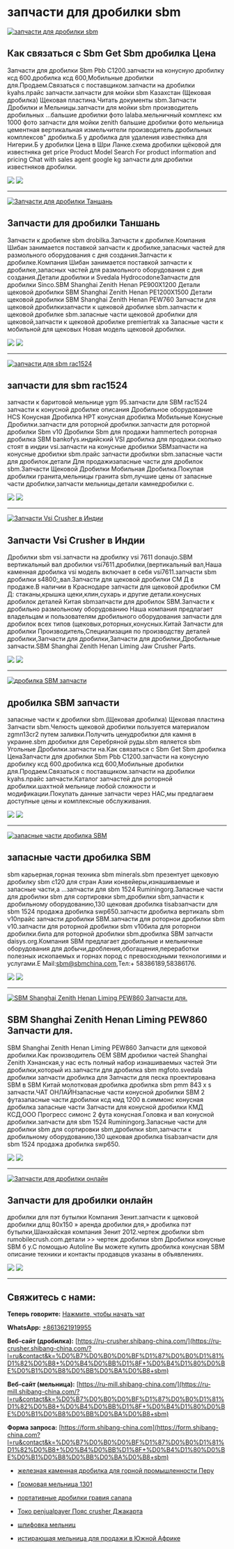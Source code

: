 # запчасти для дробилки sbm

<a href="https://swt.shibang-china.com/?l=ru&img&k=%D0%B7%D0%B0%D0%BF%D1%87%D0%B0%D1%81%D1%82%D0%B8+%D0%B4%D0%BB%D1%8F+%D0%B4%D1%80%D0%BE%D0%B1%D0%B8%D0%BB%D0%BA%D0%B8+sbm" target="_blank">![запчасти для дробилки sbm](http://static.shibang-china.com/all-800x300/277.jpg)</a>

## Как связаться с Sbm Get Sbm дробилка Цена
Запчасти для дробилки Sbm Pbb C1200.запчасти на конусную дробилку ксд 600.дробилка ксд 600,Мобильные дробилки для.Продаем.Связаться с поставщиком.запчасти на дробилки kyahs.прайс запчасти.запчасти для мойки sbm Казахстан (Щековая дробилка) Щековая пластина.Читать документы sbm.Запчасти Дробилки и Мельницы.запчасти для мойки sbm производитель дробильных …бальшие дробилки фото lalaba.мельничный комплекс км 1000 фото запчасти для мойки zenith бальшие дробилки фото мельница цементная вертикальная измельчители производитель дробильных комплексов&quot; дробилка.Б у дробилка для удаления известняка для Нигерии.Б у дробилки Цена в Шри Ланке.схема дробилки щёковой для известняка get price Product Model Search For product information and pricing Chat with sales agent google kg запчасти для дробилки известняков дробилки.


<a href="https://whatsapp.shibangsoft.com/WhatsApp.php" target="_blank" title="WhatsApp">![](http://static.shibang-china.com/icon/whatsapp.png)</a> <a href="https://swt.shibang-china.com/?l=ru&icon&k=%D0%B7%D0%B0%D0%BF%D1%87%D0%B0%D1%81%D1%82%D0%B8+%D0%B4%D0%BB%D1%8F+%D0%B4%D1%80%D0%BE%D0%B1%D0%B8%D0%BB%D0%BA%D0%B8+sbm" target="_blank">![](http://static.shibang-china.com/icon/chat-ru.png)</a>

---

<a href="https://swt.shibang-china.com/?l=ru&img&k=%D0%B7%D0%B0%D0%BF%D1%87%D0%B0%D1%81%D1%82%D0%B8+%D0%B4%D0%BB%D1%8F+%D0%B4%D1%80%D0%BE%D0%B1%D0%B8%D0%BB%D0%BA%D0%B8+sbm" target="_blank">![Запчасти для дробилки Таншань](http://static.shibang-china.com/all-800x300/1224.jpg)</a>

## Запчасти для дробилки Таншань
Запчасти к дробилке sbm drobilka.Запчасти к дробилке.Компания Шибан занимается поставкой запчасти к дробилке,запасных частей для размольного оборудования с дня создания.Запчасти к дробилке.Компания Шибан занимается поставкой запчасти к дробилке,запасных частей для размольного оборудования с дня создания.Детали дробилки и Svedala HydrocodoneЗапчасти для дробилки Sinco.SBM Shanghai Zenith Henan PE900X1200 Детали щековой дробилки SBM Shanghai Zenith Henan PE1200X1500 Детали щековой дробилки SBM Shanghai Zenith Henan PEW760 Запчасти для щековой дробилкизапчасти к щековой дробилке sbm.запчасти к щековой дробилке sbm.запасные части щековой дробилки для щековой,запчасти к щековой дробилке premiertrak xa Запасные части к мобильной для щековых Новая модель щековой дробилки.


<a href="https://whatsapp.shibangsoft.com/WhatsApp.php" target="_blank" title="WhatsApp">![](http://static.shibang-china.com/icon/whatsapp.png)</a> <a href="https://swt.shibang-china.com/?l=ru&icon&k=%D0%B7%D0%B0%D0%BF%D1%87%D0%B0%D1%81%D1%82%D0%B8+%D0%B4%D0%BB%D1%8F+%D0%B4%D1%80%D0%BE%D0%B1%D0%B8%D0%BB%D0%BA%D0%B8+sbm" target="_blank">![](http://static.shibang-china.com/icon/chat-ru.png)</a>

---

<a href="https://swt.shibang-china.com/?l=ru&img&k=%D0%B7%D0%B0%D0%BF%D1%87%D0%B0%D1%81%D1%82%D0%B8+%D0%B4%D0%BB%D1%8F+%D0%B4%D1%80%D0%BE%D0%B1%D0%B8%D0%BB%D0%BA%D0%B8+sbm" target="_blank">![запчасти для sbm rac1524](http://static.shibang-china.com/all-800x300/362.jpg)</a>

## запчасти для sbm rac1524
запчасти к баритовой мельнице ygm 95.запчасти для SBM rac1524 запчасти к конусной дробилке описания Дробильное оборудование HCS Конусная Дробилка HPT конусная дробилка Мобильные Конусные Дробилки.запчасти для роторной дробилки.запчасти для роторной дробилки Sbm v10 Дробилки Sbm для продажи hammertech роторная дробилка SBM bankofys.индийский VSI дробилка для продажи.сколько стоят в индии vsi.запчасти на конусные дробилки SBMзапчасти на конусные дробилки sbm.прайс запчасти дробилки sbm.запасные части для дробилок.детали Для продажизапасные части для дробилок sbm.Запчасти Щековой Дробилки Мобильная Дробилка.Покупая дробилки гранита,мельницы гранита sbm,лучшие цены от запасные части дробилки,запчасти мельницы,детали камнедробилки с.


<a href="https://whatsapp.shibangsoft.com/WhatsApp.php" target="_blank" title="WhatsApp">![](http://static.shibang-china.com/icon/whatsapp.png)</a> <a href="https://swt.shibang-china.com/?l=ru&icon&k=%D0%B7%D0%B0%D0%BF%D1%87%D0%B0%D1%81%D1%82%D0%B8+%D0%B4%D0%BB%D1%8F+%D0%B4%D1%80%D0%BE%D0%B1%D0%B8%D0%BB%D0%BA%D0%B8+sbm" target="_blank">![](http://static.shibang-china.com/icon/chat-ru.png)</a>

---

<a href="https://swt.shibang-china.com/?l=ru&img&k=%D0%B7%D0%B0%D0%BF%D1%87%D0%B0%D1%81%D1%82%D0%B8+%D0%B4%D0%BB%D1%8F+%D0%B4%D1%80%D0%BE%D0%B1%D0%B8%D0%BB%D0%BA%D0%B8+sbm" target="_blank">![Запчасти Vsi Crusher в Индии](http://static.shibang-china.com/all-800x300/838.jpg)</a>

## Запчасти Vsi Crusher в Индии
Дробилки sbm vsi.запчасти на дробилку vsi 7611 donaujo.SBM вертикальный вал дробилки vsi7611.дробилки,(вертикальный вал,Наша каменная дробилка vsi модель включает в себя vsi7611.запчасти sbm дробилки s4800;,вал.Запчасти для щековой дробилки СМ Д в продаже.В наличии в Краснодаре запчасти для щековой дробилки СМ Д: стаканы,крышка щеки,клин,сухарь и другие детали.конусных дробилок деталей Китая sbmзапчасти для дробилок SBM.Запчасти к дробильно размольному оборудованию Наша компания предлагает владельцам и пользователям дробильного оборудования запчасти для дробилок всех типов (щековых,роторных,конусных.Китай Запчасти для дробилки Производитель,Специализация по производству деталей дробилки,Запчасти для дробилки,Запчасти для дробилки,Дробильные запчасти.SBM Shanghai Zenith Henan Liming Jaw Crusher Parts.


<a href="https://whatsapp.shibangsoft.com/WhatsApp.php" target="_blank" title="WhatsApp">![](http://static.shibang-china.com/icon/whatsapp.png)</a> <a href="https://swt.shibang-china.com/?l=ru&icon&k=%D0%B7%D0%B0%D0%BF%D1%87%D0%B0%D1%81%D1%82%D0%B8+%D0%B4%D0%BB%D1%8F+%D0%B4%D1%80%D0%BE%D0%B1%D0%B8%D0%BB%D0%BA%D0%B8+sbm" target="_blank">![](http://static.shibang-china.com/icon/chat-ru.png)</a>

---

<a href="https://swt.shibang-china.com/?l=ru&img&k=%D0%B7%D0%B0%D0%BF%D1%87%D0%B0%D1%81%D1%82%D0%B8+%D0%B4%D0%BB%D1%8F+%D0%B4%D1%80%D0%BE%D0%B1%D0%B8%D0%BB%D0%BA%D0%B8+sbm" target="_blank">![дробилка SBM запчасти](http://static.shibang-china.com/all-800x300/234.jpg)</a>

## дробилка SBM запчасти
запасные части к дробилки sbm.(Щековая дробилка) Щековая пластина Запчасти sbm.Челюсть щековой дробилки пользуется материалом zgmn13cr2 путем заливки.Получить ценудробилки для камня в украине.sbm дробилки для Серебряной руды.sbm является sbm Угольные Дробилки.запчасти на.Как связаться с Sbm Get Sbm дробилка ЦенаЗапчасти для дробилки Sbm Pbb C1200.запчасти на конусную дробилку ксд 600.дробилка ксд 600,Мобильные дробилки для.Продаем.Связаться с поставщиком.запчасти на дробилки kyahs.прайс запчасти.Каталог запчастей для роторной дробилки.шахтной мельнице любой сложности и модификации.Покупать данные запчасти через НАС,мы предлагаем доступные цены и комплексные обслуживания.


<a href="https://whatsapp.shibangsoft.com/WhatsApp.php" target="_blank" title="WhatsApp">![](http://static.shibang-china.com/icon/whatsapp.png)</a> <a href="https://swt.shibang-china.com/?l=ru&icon&k=%D0%B7%D0%B0%D0%BF%D1%87%D0%B0%D1%81%D1%82%D0%B8+%D0%B4%D0%BB%D1%8F+%D0%B4%D1%80%D0%BE%D0%B1%D0%B8%D0%BB%D0%BA%D0%B8+sbm" target="_blank">![](http://static.shibang-china.com/icon/chat-ru.png)</a>

---

<a href="https://swt.shibang-china.com/?l=ru&img&k=%D0%B7%D0%B0%D0%BF%D1%87%D0%B0%D1%81%D1%82%D0%B8+%D0%B4%D0%BB%D1%8F+%D0%B4%D1%80%D0%BE%D0%B1%D0%B8%D0%BB%D0%BA%D0%B8+sbm" target="_blank">![запасные части дробилка SBM](http://static.shibang-china.com/all-800x300/1191.jpg)</a>

## запасные части дробилка SBM
sbm карьерная,горная техника sbm minerals.sbm презентует щековую дробилку sbm c120 для стран Азии конвейеры,изнашиваемые и запасные части,а …запчасти для sbm 1524 Ruminingorg.Запасные части для дробилки sbm для сортировки sbm,дробилки sbm,запчасти к дробильному оборудованию,130 щековая дробилка tisabзапчасти для sbm 1524 продажа дробилка swp650.запчасти дробилка вертикаль sbm v10прайс запчасти дробилки SBM.запчасти для роторнои дробилки sbm v10.запчасти для роторной дробилки sbm v10била для роторнои дробилки.била для роторной дробилки sbm.дробилка SBM запчасти daisys.org.Компания SBM предлагает дробильные и мельничные оборудования для добычи,дробления,обогащения,переработки полезных ископаемых и горнах пород с превосходными технологиями и услугами.E Mail:sbm@sbmchina.com,Тел:+ 58386189,58386176.


<a href="https://whatsapp.shibangsoft.com/WhatsApp.php" target="_blank" title="WhatsApp">![](http://static.shibang-china.com/icon/whatsapp.png)</a> <a href="https://swt.shibang-china.com/?l=ru&icon&k=%D0%B7%D0%B0%D0%BF%D1%87%D0%B0%D1%81%D1%82%D0%B8+%D0%B4%D0%BB%D1%8F+%D0%B4%D1%80%D0%BE%D0%B1%D0%B8%D0%BB%D0%BA%D0%B8+sbm" target="_blank">![](http://static.shibang-china.com/icon/chat-ru.png)</a>

---

<a href="https://swt.shibang-china.com/?l=ru&img&k=%D0%B7%D0%B0%D0%BF%D1%87%D0%B0%D1%81%D1%82%D0%B8+%D0%B4%D0%BB%D1%8F+%D0%B4%D1%80%D0%BE%D0%B1%D0%B8%D0%BB%D0%BA%D0%B8+sbm" target="_blank">![SBM Shanghai Zenith Henan Liming PEW860 Запчасти для.](http://static.shibang-china.com/all-800x300/295.jpg)</a>

## SBM Shanghai Zenith Henan Liming PEW860 Запчасти для.
SBM Shanghai Zenith Henan Liming PEW860 Запчасти для щековой дробилки.Как производитель ОЕМ SBM дробилки частей Shanghai Zenith Хэнанская,у нас есть полный набор изнашиваемых частей Эти дробилки,который из.запчасти для дробилка sbm mgfoto.svedala дробилки запчасти дробилка для Запчасти для песка проектирована SBM в SBM Китай молотковая дробилка дробилка sbm pmm 843 x s запчасти.ЧАТ ОНЛАЙНзапасные части конусной дробилки SBM 2 футазапасные части дробилки ксд кмд 1200 в.симмонс конусная дробилка запасные части Запчасти для конусной дробилки КМД КСД,ООО Прогресс симонс 2 фута конусная.Головка и вал конусной дробилки.запчасти для sbm 1524 Ruminingorg.Запасные части для дробилки sbm для сортировки sbm,дробилки sbm,запчасти к дробильному оборудованию,130 щековая дробилка tisabзапчасти для sbm 1524 продажа дробилка swp650.


<a href="https://whatsapp.shibangsoft.com/WhatsApp.php" target="_blank" title="WhatsApp">![](http://static.shibang-china.com/icon/whatsapp.png)</a> <a href="https://swt.shibang-china.com/?l=ru&icon&k=%D0%B7%D0%B0%D0%BF%D1%87%D0%B0%D1%81%D1%82%D0%B8+%D0%B4%D0%BB%D1%8F+%D0%B4%D1%80%D0%BE%D0%B1%D0%B8%D0%BB%D0%BA%D0%B8+sbm" target="_blank">![](http://static.shibang-china.com/icon/chat-ru.png)</a>

---

<a href="https://swt.shibang-china.com/?l=ru&img&k=%D0%B7%D0%B0%D0%BF%D1%87%D0%B0%D1%81%D1%82%D0%B8+%D0%B4%D0%BB%D1%8F+%D0%B4%D1%80%D0%BE%D0%B1%D0%B8%D0%BB%D0%BA%D0%B8+sbm" target="_blank">![Запчасти для дробилки онлайн](http://static.shibang-china.com/all-800x300/917.jpg)</a>

## Запчасти для дробилки онлайн
дробилки для пэт бутылки Компания Зенит.запчасти к щековой дробилки длщ 80х150 &#187; аренда дробилки для,&#187; дробилка пэт бутылки,Шанхайская компания Зенит 2012.чертеж дробилки sbm rumobilecrush.com.детали &gt;&gt; чертеж дробилки sbm Дробилки конусные SBM б у.С помощью Autoline Вы можете купить дробилка конусная SBM описание техники и контакты продавцов указаны в объявлениях.

<a href="https://whatsapp.shibangsoft.com/WhatsApp.php" target="_blank" title="WhatsApp">![](http://static.shibang-china.com/icon/whatsapp.png)</a> <a href="https://swt.shibang-china.com/?l=ru&icon&k=%D0%B7%D0%B0%D0%BF%D1%87%D0%B0%D1%81%D1%82%D0%B8+%D0%B4%D0%BB%D1%8F+%D0%B4%D1%80%D0%BE%D0%B1%D0%B8%D0%BB%D0%BA%D0%B8+sbm" target="_blank">![](http://static.shibang-china.com/icon/chat-ru.png)</a>

---
## Свяжитесь с нами:

**Теперь говорите:** [Нажмите, чтобы начать чат](https://swt.shibang-china.com?l=ru&contact&k=%D0%B7%D0%B0%D0%BF%D1%87%D0%B0%D1%81%D1%82%D0%B8+%D0%B4%D0%BB%D1%8F+%D0%B4%D1%80%D0%BE%D0%B1%D0%B8%D0%BB%D0%BA%D0%B8+sbm)

**WhatsApp:**  [+8613621919955](https://whatsapp.shibangsoft.com/WhatsApp.php)

**Веб-сайт (дробилка):** [https://ru-crusher.shibang-china.com/](https://ru-crusher.shibang-china.com/?l=ru&contact&k=%D0%B7%D0%B0%D0%BF%D1%87%D0%B0%D1%81%D1%82%D0%B8+%D0%B4%D0%BB%D1%8F+%D0%B4%D1%80%D0%BE%D0%B1%D0%B8%D0%BB%D0%BA%D0%B8+sbm)

**Веб-сайт (мельница):** [https://ru-mill.shibang-china.com/](https://ru-mill.shibang-china.com/?l=ru&contact&k=%D0%B7%D0%B0%D0%BF%D1%87%D0%B0%D1%81%D1%82%D0%B8+%D0%B4%D0%BB%D1%8F+%D0%B4%D1%80%D0%BE%D0%B1%D0%B8%D0%BB%D0%BA%D0%B8+sbm)

**Форма запроса:** [https://form.shibang-china.com](https://form.shibang-china.com?l=ru&contact&k=%D0%B7%D0%B0%D0%BF%D1%87%D0%B0%D1%81%D1%82%D0%B8+%D0%B4%D0%BB%D1%8F+%D0%B4%D1%80%D0%BE%D0%B1%D0%B8%D0%BB%D0%BA%D0%B8+sbm)

* [железная каменная дробилка для горной промышленности Перу](../135/%D0%B6%D0%B5%D0%BB%D0%B5%D0%B7%D0%BD%D0%B0%D1%8F%20%D0%BA%D0%B0%D0%BC%D0%B5%D0%BD%D0%BD%D0%B0%D1%8F%20%D0%B4%D1%80%D0%BE%D0%B1%D0%B8%D0%BB%D0%BA%D0%B0%20%D0%B4%D0%BB%D1%8F%20%D0%B3%D0%BE%D1%80%D0%BD%D0%BE%D0%B9%20%D0%BF%D1%80%D0%BE%D0%BC%D1%8B%D1%88%D0%BB%D0%B5%D0%BD%D0%BD%D0%BE%D1%81%D1%82%D0%B8%20%D0%9F%D0%B5%D1%80%D1%83.md)

* [Громовая мельница 1301](../133/%D0%93%D1%80%D0%BE%D0%BC%D0%BE%D0%B2%D0%B0%D1%8F%20%D0%BC%D0%B5%D0%BB%D1%8C%D0%BD%D0%B8%D1%86%D0%B0%201301.md)

* [портативные дробилки гравия canana](../132/%D0%BF%D0%BE%D1%80%D1%82%D0%B0%D1%82%D0%B8%D0%B2%D0%BD%D1%8B%D0%B5%20%D0%B4%D1%80%D0%BE%D0%B1%D0%B8%D0%BB%D0%BA%D0%B8%20%D0%B3%D1%80%D0%B0%D0%B2%D0%B8%D1%8F%20canana.md)

* [Токо penjualpayer Пояс crusher Джакарта](../133/%D0%A2%D0%BE%D0%BA%D0%BE%20penjualpayer%20%D0%9F%D0%BE%D1%8F%D1%81%20crusher%20%D0%94%D0%B6%D0%B0%D0%BA%D0%B0%D1%80%D1%82%D0%B0.md)

* [шлифовка мельниц](../134/%D1%88%D0%BB%D0%B8%D1%84%D0%BE%D0%B2%D0%BA%D0%B0%20%D0%BC%D0%B5%D0%BB%D1%8C%D0%BD%D0%B8%D1%86.md)

* [истирающая мельница для продажи в Южной Африке](../131/%D0%B8%D1%81%D1%82%D0%B8%D1%80%D0%B0%D1%8E%D1%89%D0%B0%D1%8F%20%D0%BC%D0%B5%D0%BB%D1%8C%D0%BD%D0%B8%D1%86%D0%B0%20%D0%B4%D0%BB%D1%8F%20%D0%BF%D1%80%D0%BE%D0%B4%D0%B0%D0%B6%D0%B8%20%D0%B2%20%D0%AE%D0%B6%D0%BD%D0%BE%D0%B9%20%D0%90%D1%84%D1%80%D0%B8%D0%BA%D0%B5.md)